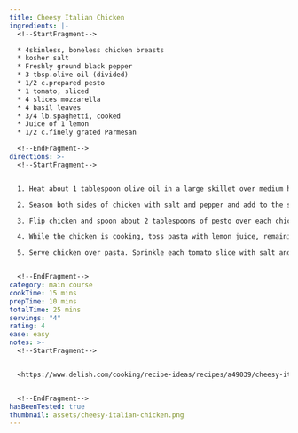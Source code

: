 ```yaml
---
title: Cheesy Italian Chicken
ingredients: |-
  <!--StartFragment-->

  * 4skinless, boneless chicken breasts
  * kosher salt
  * Freshly ground black pepper
  * 3 tbsp.olive oil (divided)
  * 1/2 c.prepared pesto
  * 1 tomato, sliced
  * 4 slices mozzarella
  * 4 basil leaves
  * 3/4 lb.spaghetti, cooked
  * Juice of 1 lemon
  * 1/2 c.finely grated Parmesan

  <!--EndFragment-->
directions: >-
  <!--StartFragment-->


  1. Heat about 1 tablespoon olive oil in a large skillet over medium heat.

  2. Season both sides of chicken with salt and pepper and add to the skillet. Sear until the chicken is golden on one side, about 6 minutes.

  3. Flip chicken and spoon about 2 tablespoons of pesto over each chicken breast. Continue cooking for another 3-4 minutes to sear the other side, then top each serving with cheese and a slice of tomato. Cover the pan and cook until the chicken is cooked through and the cheese has melted, about 3-4 minutes more depending on the size of your chicken breasts.

  4. While the chicken is cooking, toss pasta with lemon juice, remaining olive oil and Parmesan. Season to taste with salt and pepper.

  5. Serve chicken over pasta. Sprinkle each tomato slice with salt and pepper garnish with a basil leaf. Spoon leftover pesto sauce on top, if desired.


  <!--EndFragment-->
category: main course
cookTime: 15 mins
prepTime: 10 mins
totalTime: 25 mins
servings: "4"
rating: 4
ease: easy
notes: >-
  <!--StartFragment-->


  <https://www.delish.com/cooking/recipe-ideas/recipes/a49039/cheesy-italian-chicken-recipe/>


  <!--EndFragment-->
hasBeenTested: true
thumbnail: assets/cheesy-italian-chicken.png
---
```

